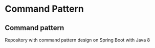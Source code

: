 # Command Pattern

## Command pattern


Repository with command pattern design on Spring Boot with Java 8

